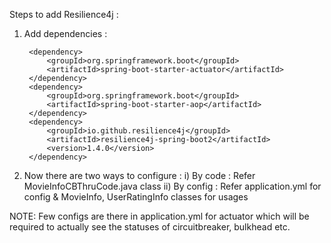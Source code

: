 Steps to add Resilience4j :

1. Add dependencies :

        <dependency>
            <groupId>org.springframework.boot</groupId>
            <artifactId>spring-boot-starter-actuator</artifactId>
        </dependency>
        <dependency>
            <groupId>org.springframework.boot</groupId>
            <artifactId>spring-boot-starter-aop</artifactId>
        </dependency>
        <dependency>
            <groupId>io.github.resilience4j</groupId>
            <artifactId>resilience4j-spring-boot2</artifactId>
            <version>1.4.0</version>
        </dependency>

2. Now there are two ways to configure :
   i) By code : Refer MovieInfoCBThruCode.java class
   ii) By config : Refer application.yml for config & MovieInfo, UserRatingInfo classes for usages

NOTE: Few configs are there in application.yml for actuator which will be required to actually see
the statuses of circuitbreaker, bulkhead etc.